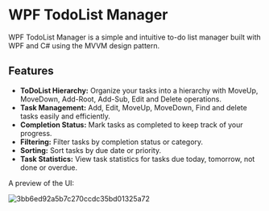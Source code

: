 # WPF TodoList Manager

WPF TodoList Manager is a simple and intuitive to-do list manager built with WPF and C# using the MVVM design pattern.



## Features
- **ToDoList Hierarchy:** Organize your tasks into a hierarchy with MoveUp, MoveDown, Add-Root, Add-Sub, Edit and Delete operations.
- **Task Management:** Add, Edit, MoveUp, MoveDown, Find and delete tasks easily and efficiently.
- **Completion Status:** Mark tasks as completed to keep track of your progress.
- **Filtering:** Filter tasks by completion status or category.
- **Sorting:** Sort tasks by due date or priority.
- **Task Statistics:** View task statistics for tasks due today, tomorrow, not done or overdue.

A preview of the UI:

![3bb6ed92a5b7c270ccdc35bd01325a72](https://github.com/tudorp9k/ToDoList-Manager/assets/115632315/47f2f04a-263b-4759-9b21-8fe5099028c1)
